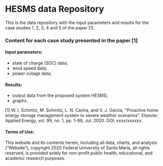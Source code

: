 # HESMS data Repository
This is the data repository with the input parameters and results for the case studies 1, 2, 3, 4 and 5 of the paper [1].


### Content for each case study presented in the paper [1]
#### Input parameters:
- state of charge (SOC) data;
- wind speed data;
- power outage data;
#### Results:
- output data from the proposed system HESMS;
- graphs.

[1] W. I. Schmitz, M. Schmitz, L. N. Canha, and V. J. Garcia, "Proactive home energy storage management system to severe weather scenarios". Elsevier. Applied Energy, vol. 99, no. 1, pp. 1-99, Jul. 2020. DOI: xxxx/xxxxxx.

#### Terms of Use: 
This website and its contents herein, including all data, charts, and analysis (“Website”), copyright 2020 Federal University of Santa Maria, all rights reserved, is provided solely for non-profit public health, educational, and academic research purposes.
